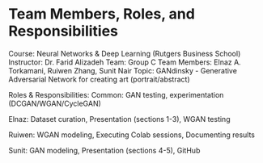 # Team Members, Roles, and Responsibilities

Course: Neural Networks & Deep Learning (Rutgers Business School)
Instructor: Dr. Farid Alizadeh
Team: Group C
Team Members: Elnaz A. Torkamani, Ruiwen Zhang, Sunit Nair
Topic: GANdinsky - Generative Adversarial Network for creating art (portrait/abstract)


Roles & Responsibilities:
Common: GAN testing, experimentation (DCGAN/WGAN/CycleGAN)

Elnaz: Dataset curation, Presentation (sections 1-3), WGAN testing

Ruiwen: WGAN modeling, Executing Colab sessions, Documenting results

Sunit: GAN modeling, Presentation (sections 4-5), GitHub
